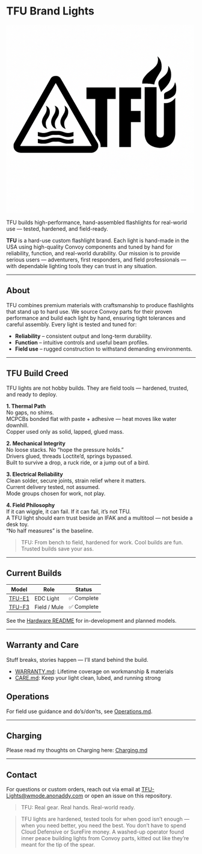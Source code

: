 # TFU Brand Lights

![TFU Logo](TFU-LOGO.png)

TFU builds high-performance, hand-assembled flashlights for real-world use — tested, hardened, and field-ready.

**TFU** is a hard-use custom flashlight brand. Each light is hand-made in the USA using high-quality Convoy components and tuned by hand for reliability, function, and real-world durability. Our mission is to provide serious users — adventurers, first responders, and field professionals — with dependable lighting tools they can trust in any situation.

---

## About

TFU combines premium materials with craftsmanship to produce flashlights that stand up to hard use. We source Convoy parts for their proven performance and build each light by hand, ensuring tight tolerances and careful assembly. Every light is tested and tuned for:

- **Reliability** – consistent output and long-term durability.  
- **Function** – intuitive controls and useful beam profiles.  
- **Field use** – rugged construction to withstand demanding environments.  

---

## TFU Build Creed  

TFU lights are not hobby builds. They are field tools — hardened, trusted, and ready to deploy.  

**1. Thermal Path**  
No gaps, no shims.  
MCPCBs bonded flat with paste + adhesive — heat moves like water downhill.  
Copper used only as solid, lapped, glued mass.  

**2. Mechanical Integrity**  
No loose stacks. No “hope the pressure holds.”  
Drivers glued, threads Loctite’d, springs bypassed.  
Built to survive a drop, a ruck ride, or a jump out of a bird.  

**3. Electrical Reliability**  
Clean solder, secure joints, strain relief where it matters.  
Current delivery tested, not assumed.  
Mode groups chosen for work, not play.  

**4. Field Philosophy**  
If it can wiggle, it can fail. If it can fail, it’s not TFU.  
A TFU light should earn trust beside an IFAK and a multitool — not beside a desk toy.  
“No half measures” is the baseline.  

> TFU: From bench to field, hardened for work. Cool builds are fun. Trusted builds save your ass.

---

## Current Builds

| Model | Role | Status |
|-------|------|--------|
| [TFU-E1](hardware/TFU-E1.md) | EDC Light | ✅ Complete |
| [TFU-F3](hardware/TFU-F3.md) | Field / Mule | ✅ Complete |

See the [Hardware README](hardware/README.md) for in-development and planned models.

---

## Warranty and Care
Stuff breaks, stories happen — I’ll stand behind the build.  
- [WARRANTY.md](WARRANTY.md): Lifetime coverage on workmanship & materials  
- [CARE.md](CARE.md): Keep your light clean, lubed, and running strong  

## Operations
For field use guidance and do’s/don’ts, see [Operations.md](Operations.md).

---

## Charging
Please read my thoughts on Charging here: [Charging.md](Charging.md)

---

## Contact
For questions or custom orders, reach out via email at [TFU-Lights@wmode.anonaddy.com](mailto:TFU-Lights@wmode.anonaddy.com) or open an issue on this repository.

> TFU: Real gear. Real hands. Real-world ready.  

>TFU lights are hardened, tested tools for when good isn’t enough — when you need better, you need the best. You don’t have to spend Cloud Defensive or SureFire money. A washed-up operator found inner peace building lights from Convoy parts, kitted out like they’re meant for the tip of the spear.  
